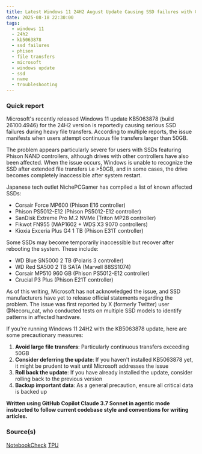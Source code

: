```yaml
---
title: Latest Windows 11 24H2 August Update Causing SSD failures with CU KB5063878
date: 2025-08-18 22:30:00
tags:
  - windows 11
  - 24h2
  - kb5063878
  - ssd failures
  - phison
  - file transfers
  - microsoft
  - windows update
  - ssd
  - nvme
  - troubleshooting
---
```


### Quick report

Microsoft\'s recently released Windows 11 update KB5063878 (build 26100.4946) for the 24H2 version is reportedly causing serious SSD failures during heavy file transfers. According to multiple reports, the issue manifests when users attempt continuous file transfers larger than 50GB.
<!-- more -->

The problem appears particularly severe for users with SSDs featuring Phison NAND controllers, although drives with other controllers have also been affected. When the issue occurs, Windows is unable to recognize the SSD after extended file transfers i.e >50GB, and in some cases, the drive becomes completely inaccessible after system restart.

Japanese tech outlet NichePCGamer has compiled a list of known affected SSDs:

- Corsair Force MP600 (Phison E16 controller)
- Phison PS5012-E12 (Phison PS5012-E12 controller)
- SanDisk Extreme Pro M.2 NVMe (Triton MP28 controller)
- Fikwot FN955 (MAP1602 + WDS X3 9070 controllers)
- Kioxia Exceria Plus G4 1 TB (Phison E31T controller)

Some SSDs may become temporarily inaccessible but recover after rebooting the system. These include:

- WD Blue SN5000 2 TB (Polaris 3 controller)
- WD Red SA500 2 TB SATA (Marvell 88SS1074)
- Corsair MP510 960 GB (Phison PS5012-E12 controller)
- Crucial P3 Plus (Phison E21T controller)

As of this writing, Microsoft has not acknowledged the issue, and SSD manufacturers have yet to release official statements regarding the problem. The issue was first reported by X (formerly Twitter) user @Necoru_cat, who conducted tests on multiple SSD models to identify patterns in affected hardware.

If you're running Windows 11 24H2 with the KB5063878 update, here are some precautionary measures:

1. **Avoid large file transfers**: Particularly continuous transfers exceeding 50GB
2. **Consider deferring the update**: If you haven\'t installed KB5063878 yet, it might be prudent to wait until Microsoft addresses the issue
3. **Roll back the update**: If you have already installed the update, consider rolling back to the previous version
4. **Backup important data**: As a general precaution, ensure all critical data is backed up

**Written using GitHub Copilot Claude 3.7 Sonnet in agentic mode instructed to follow current codebase style and conventions for writing articles.**

### Source(s)

[NotebookCheck][def]
[TPU][def2]

[def]: https://www.notebookcheck.net/Latest-Windows-11-update-reportedly-triggers-SSD-failures-during-heavy-file-transfers.1089249.0.html
[def2]: https://www.techpowerup.com/340032/microsoft-windows-11-24h2-update-may-cause-ssd-failures